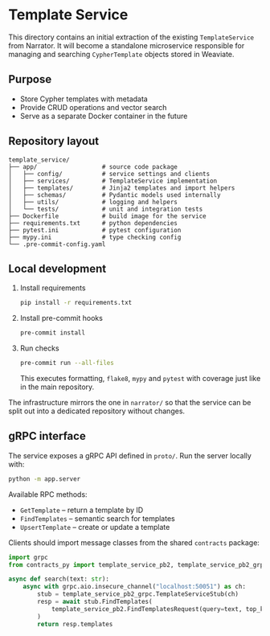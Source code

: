 # Template Service

This directory contains an initial extraction of the existing `TemplateService` from
Narrator. It will become a standalone microservice responsible for managing and
searching `CypherTemplate` objects stored in Weaviate.

## Purpose
- Store Cypher templates with metadata
- Provide CRUD operations and vector search
- Serve as a separate Docker container in the future

## Repository layout
```
template_service/
├── app/                  # source code package
│   ├── config/           # service settings and clients
│   ├── services/         # TemplateService implementation
│   ├── templates/        # Jinja2 templates and import helpers
│   ├── schemas/          # Pydantic models used internally
│   ├── utils/            # logging and helpers
│   └── tests/            # unit and integration tests
├── Dockerfile            # build image for the service
├── requirements.txt      # python dependencies
├── pytest.ini            # pytest configuration
├── mypy.ini              # type checking config
└── .pre-commit-config.yaml
```

## Local development
1. Install requirements
   ```bash
   pip install -r requirements.txt
   ```
2. Install pre-commit hooks
   ```bash
   pre-commit install
   ```
3. Run checks
   ```bash
   pre-commit run --all-files
   ```
   This executes formatting, `flake8`, `mypy` and `pytest` with coverage just like
   in the main repository.

The infrastructure mirrors the one in `narrator/` so that the service can be
split out into a dedicated repository without changes.

## gRPC interface

The service exposes a gRPC API defined in `proto/`.
Run the server locally with:

```bash
python -m app.server
```

Available RPC methods:
* `GetTemplate` – return a template by ID
* `FindTemplates` – semantic search for templates
* `UpsertTemplate` – create or update a template

Clients should import message classes from the shared `contracts` package:

```python
import grpc
from contracts_py import template_service_pb2, template_service_pb2_grpc

async def search(text: str):
    async with grpc.aio.insecure_channel("localhost:50051") as ch:
        stub = template_service_pb2_grpc.TemplateServiceStub(ch)
        resp = await stub.FindTemplates(
            template_service_pb2.FindTemplatesRequest(query=text, top_k=3)
        )
        return resp.templates
```
